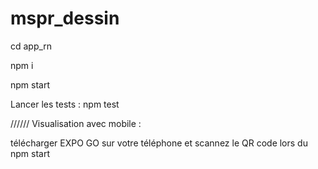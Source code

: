 # mspr_dessin


cd app_rn


npm i 


npm start


Lancer les tests : npm test


//////
Visualisation avec mobile :

télécharger EXPO GO sur votre téléphone et scannez le QR code lors du npm start
